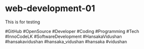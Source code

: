 # web-development-01
This is for testing

#GitHub #OpenSource #Developer #Coding #Programming #Tech #InnoCodeLK #SoftwareDevelopment #HansakaVidushan #hansakavidushan #hansaka_vidushan #hansaka #vidushan